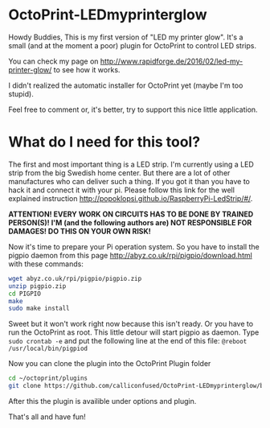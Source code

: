 # OctoPrint-LEDmyprinterglow

Howdy Buddies,
This is my first version of "LED my printer glow". It's a small (and at the moment a poor) plugin for OctoPrint to control LED strips.

You can check my page on http://www.rapidforge.de/2016/02/led-my-printer-glow/ to see how it works.

I didn't realized the automatic installer for OctoPrint yet (maybe I'm too stupid).

Feel free to comment or, it's better, try to support this nice little application.

# What do I need for this tool?

The first and most important thing is a LED strip. I'm currently using a LED strip from the big Swedish home center. But there are a lot of other manufactures who can deliver such a thing.
If you got it than you have to hack it and connect it with your pi. Please follow this link for the well explained instruction http://popoklopsi.github.io/RaspberryPi-LedStrip/#/.

**ATTENTION! EVERY WORK ON CIRCUITS HAS TO BE DONE BY TRAINED PERSON(S)! I'M (and the following authors are) NOT RESPONSIBLE FOR DAMAGES! DO THIS ON YOUR OWN RISK!**

Now it's time to prepare your Pi operation system. So you have to install the pigpio daemon from this page http://abyz.co.uk/rpi/pigpio/download.html with these commands:
```bash
wget abyz.co.uk/rpi/pigpio/pigpio.zip
unzip pigpio.zip
cd PIGPIO
make
sudo make install
```

Sweet but it won't work right now because this isn't ready. Or you have to run the OctoPrint as root. This little detour will start pigpio as daemon. Type `sudo crontab -e` and put the following line at the end of this file:
`@reboot              /usr/local/bin/pigpiod`

Now you can clone the plugin into the OctoPrint Plugin folder
```bash
cd ~/octoprint/plugins
git clone https://github.com/calliconfused/OctoPrint-LEDmyprinterglow/blob/master/led_my_printer_glow.py
```

After this the plugin is availible under options and plugin.

That's all and have fun!
